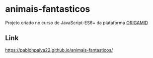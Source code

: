 # animais-fantasticos
Projeto criado no curso de JavaScript-ES6+ da plataforma [ORIGAMID](https://www.origamid.com/)

## Link
https://pablohpaiva22.github.io/animais-fantasticos/
